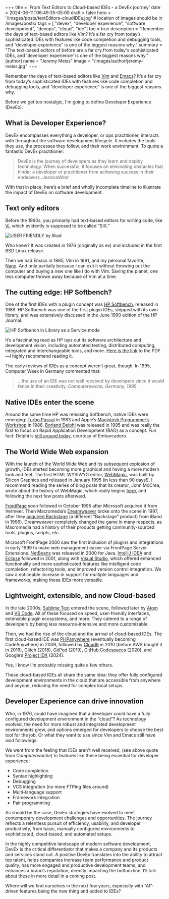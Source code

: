 +++
title = 'From Text Editors to Cloud-based IDEs - a DevEx journey'
date = 2024-06-11T06:49:35-05:00
draft = false
hero = '/images/posts/textEditors-cloudIDEs.jpg' # location of images should be in /images/posts/
tags = [ "devex", "developer experience", "software development", "devops", "cloud", "ide"]
toc = true
description = "Remember the days of text-based editors like Vim? It’s a far cry from today’s sophisticated IDEs with features like code completion and debugging tools, and “developer experience” is one of the biggest reasons why."
summary = "The text-based editors of before are a far cry from today's sophisticated IDEs, and 'developer experience' is one of the biggest reasons why."
[author]
    name = "Jeremy Meiss"
    image = "/images/author/jeremy-meiss.jpg"
+++

Remember the days of text-based editors like [Vim](https://en.wikipedia.org/wiki/Vim_(text_editor)) and [Emacs](https://en.wikipedia.org/wiki/Emacs)? It’s a far cry from today’s sophisticated IDEs with features like code completion and debugging tools, and “developer experience” is one of the biggest reasons why.

Before we get too nostalgic, I'm going to define Developer Experience (DevEx).

## What is Developer Experience?

DevEx encompasses everything a developer, or ops practitioner, interacts with throughout the software development lifecycle. It includes the tools they use, the processes they follow, and their work environment. To quote a fantastic DevEx practitioner:

> DevEx is the journey of developers as they learn and deploy technology. When successful, it focuses on eliminating obstacles that hinder a developer or practitioner from achieving success in their endeavors.
<cite>Jessica<span class="cite-last-name">West</span></cite>

With that in place, here’s a brief and wholly incomplete timeline to illustrate the impact of DevEx on software development.

## Text only editors

Before the 1990s, you primarily had text-based editors for writing code, like [Vi](https://en.wikipedia.org/wiki/Vi_(text_editor)), which evidently is supposed to be called “SIX.”

![USER FRIENDLY by Illiad](https://www.oreilly.com/api/v2/epubs/9781492078791/files/assets/lvv8_0101.png)

Who knew? It was created in 1976 (originally as ex) and included in the first BSD Linux release.

Then we had Emacs in 1985, Vim in 1991, and my personal favorite, [Nano](https://en.wikipedia.org/wiki/GNU_nano). And only partially because I can exit it without throwing out the computer and buying a new one like I do with Vim. Saving the planet, one less computer thrown away because of Vim at a time.

## The cutting edge: HP Softbench?

One of the first IDEs with a plugin concept was [HP Softbench](https://en.wikipedia.org/wiki/Softbench), released in 1989. HP Softbench was one of the first plugin IDEs, shipped with its own library, and was extensively discussed in the June 1990 edition of the HP Journal.

![HP Softbench in `Library as a Service` mode](/images/posts/hp-softbench-manuals.jpg)

It’s a fascinating read as HP lays out its software architecture and development vision, including automated testing, distributed computing, integrated and interchangeable tools, and more. [Here is the link](http://hparchive.com/Journals/HPJ-1990-06.pdf) to the PDF—I highly recommend reading it.

The early reviews of IDEs as a concept weren’t great, though. In 1995, Computer Week in Germany commented that:

> ...the use of an IDE was not well received by developers since it would fence in their creativity.
<cite>Computerwoche, Germany, 1995</cite>

## Native IDEs enter the scene

Around the same time HP was releasing Softbench, native IDEs were emerging: [Turbo Pascal](https://en.wikipedia.org/wiki/Turbo_Pascal) in 1983 and Apple’s [Macintosh Programmer’s Workshop](https://en.wikipedia.org/wiki/Macintosh_Programmer%27s_Workshop) in 1986. [Borland Delphi](https://en.wikipedia.org/wiki/Delphi_(software)) was released in 1995 and was really the first to focus on Rapid Application Development (RAD) as a concept. Fun fact: Delphi is [still around today](https://www.embarcadero.com/products/delphi), courtesy of Embarcadero.

## The World Wide Web expansion

With the launch of the World Wide Web and its subsequent explosion of growth, IDEs started becoming more graphical and having a more modern look and feel. The first HTML WYSIWYG editor, [WebMagic](https://wiki.preterhuman.net/WebMagic), was built by Silicon Graphics and released in January 1995 (in less than 90 days!). I recommend reading the series of blog posts that its creator, John McCrea, wrote about the history of WebMagic, which really begins [here](https://therealmccrea.com/2014/12/26/webmagic-the-untold-and-rather-improbable-story-behind-the-first-wysiwyg-html-editor/), and following the next few posts afterward.

[FrontPage](https://en.wikipedia.org/wiki/Microsoft_FrontPage) soon followed in October 1995 after Microsoft acquired it from Vermeer. Then Macromedia’s [Dreamweaver](https://macromedia.fandom.com/wiki/Macromedia_Dreamweaver) broke onto the scene in 1997, after they [acquired Backstage](https://adobe.fandom.com/wiki/Macromedia_Backstage) (a different “Backstage” product) from iBand in 1996). Dreamweaver completely changed the game in many respects, as Macromedia had a history of their products getting community-sourced tools, plugins, scripts, etc.

Microsoft FrontPage 2000 saw the first inclusion of plugins and integrations in early 1999 to make web management easier via FrontPage Server Extensions. [NetBeans](https://en.wikipedia.org/wiki/NetBeans) was released in 2000 for Java. [IntelliJ IDEA](https://en.wikipedia.org/wiki/IntelliJ_IDEA) and [Eclipse](https://en.wikipedia.org/wiki/Eclipse_(software)) followed in 2001, along with [Visual Studio](https://en.wikipedia.org/wiki/Visual_Studio), which offered enhanced functionality and more sophisticated features like intelligent code completion, refactoring tools, and improved version control integration. We saw a noticeable increase in support for multiple languages and frameworks, making these IDEs more versatile.

## Lightweight, extensible, and now Cloud-based

In the late 2000s, [Sublime Text](https://en.wikipedia.org/wiki/Sublime_Text) entered the scene, followed later by [Atom](https://en.wikipedia.org/wiki/Atom_(text_editor)) and [VS Code](https://en.wikipedia.org/wiki/Visual_Studio_Code). All of these focused on speed, user-friendly interfaces, extensible plugin ecosystems, and more. They catered to a range of developers by being less resource-intensive and more customizable.

Then, we had the rise of the cloud and the arrival of cloud-based IDEs. The first cloud-based IDE was [PHPanywhere](https://techcrunch.com/2009/07/25/code-in-your-browser-with-phpanywhere/) (eventually becoming CodeAnywhere) in 2009, followed by [Cloud9](https://en.wikipedia.org/wiki/Cloud9_IDE) in 2010 (before AWS bought it in 2016), [Glitch](https://glitch.com/) (2018), [GitPod](https://www.gitpod.io/) (2019), [GitHub Codespaces](https://github.com/features/codespaces) (2020), and Google’s [Project IDX](https://developers.google.com/idx) (2024).

Yes, I know I’m probably missing quite a few others.

These cloud-based IDEs all share the same idea: they offer fully configured development environments in the cloud that are accessible from anywhere and anyone, reducing the need for complex local setups.

## Developer Experience can drive innovation

Who, in 1976, could have imagined that a developer could have a fully configured development environment in the “cloud”? As technology evolved, the need for more robust and integrated development environments grew, and options emerged for developers to choose the best tool for the job. Or what they want to use since Vim and Emacs still have avid followings.

We went from the feeling that IDEs aren't well received, (see above quote from _Computerwoche_) to features like these being essential for developer experience:

- Code completion
- Syntax highlighting
- Debugging
- VCS integration (no more FTPing files around)
- Multi-language support
- Framework integration
- Pair programming

As should be the case, DevEx strategies have evolved to meet contemporary development challenges and opportunities. The journey reflects a relentless pursuit of efficiency, usability, and developer productivity, from basic, manually configured environments to sophisticated, cloud-based, and automated setups.

In the highly competitive landscape of modern software development, DevEx is the critical differentiator that makes a company and its products and services stand out. A positive DevEx translates into the ability to attract top talent, helps companies increase team performance and product quality, has more engaged and productive development teams, and enhances a brand’s reputation, directly impacting the bottom line. I’ll talk about these in more detail in a coming post.

Where will we find ourselves in the next few years, especially with “AI”-driven features being the new thing and added to IDEs?
